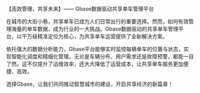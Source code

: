 【高效管理，共享未来】—— Gbase数据驱动共享单车管理平台

在城市的大街小巷，共享单车已成为人们日常出行的重要选择。然而，如何有效管理海量的单车数据，成为行业的一大挑战。Gbase数据驱动的共享单车管理平台，以千万级精准定位为核心，为共享单车运营提供了全新解决方案。

依托强大的数据分析能力，Gbase平台能够实时监控每辆单车的位置与状态，实现智能化调度和精细化管理。无论是车辆分布、用户需求还是故障预警，都能一目了然。这不仅提升了运维效率，还大大降低了运营成本，让共享单车服务更加便捷、高效。

选择Gbase，让我们共同推动智慧城市的建设，开启共享经济的新篇章！